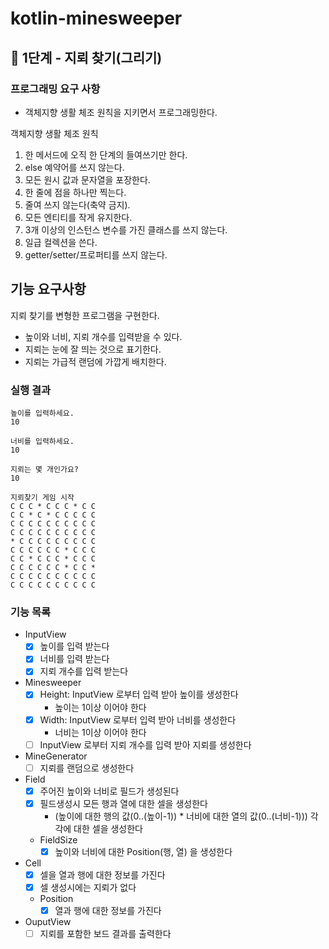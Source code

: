 # kotlin-minesweeper

## 🚀 1단계 - 지뢰 찾기(그리기)

### 프로그래밍 요구 사항
- 객체지향 생활 체조 원칙을 지키면서 프로그래밍한다.

객체지향 생활 체조 원칙

1. 한 메서드에 오직 한 단계의 들여쓰기만 한다.
2. else 예약어를 쓰지 않는다.
3. 모든 원시 값과 문자열을 포장한다.
4. 한 줄에 점을 하나만 찍는다.
5. 줄여 쓰지 않는다(축약 금지).
6. 모든 엔티티를 작게 유지한다.
7. 3개 이상의 인스턴스 변수를 가진 클래스를 쓰지 않는다.
8. 일급 컬렉션을 쓴다.
9. getter/setter/프로퍼티를 쓰지 않는다.

## 기능 요구사항
지뢰 찾기를 변형한 프로그램을 구현한다.

- 높이와 너비, 지뢰 개수를 입력받을 수 있다.
- 지뢰는 눈에 잘 띄는 것으로 표기한다.
- 지뢰는 가급적 랜덤에 가깝게 배치한다.

### 실행 결과
```
높이를 입력하세요.
10

너비를 입력하세요.
10

지뢰는 몇 개인가요?
10

지뢰찾기 게임 시작
C C C * C C C * C C
C C * C * C C C C C
C C C C C C C C C C
C C C C C C C C C C
* C C C C C C C C C
C C C C C C * C C C
C C * C C C * C C C
C C C C C C * C C *
C C C C C C C C C C
C C C C C C C C C C

```

### 기능 목록 

- InputView
  - [x] 높이를 입력 받는다
  - [x] 너비를 입력 받는다
  - [x] 지뢰 개수를 입력 받는다
- Minesweeper
  - [x] Height: InputView 로부터 입력 받아 높이를 생성한다
    - 높이는 1이상 이어야 한다 
  - [x] Width: InputView 로부터 입력 받아 너비를 생성한다
    - 너비는 1이상 이어야 한다
  - [ ] InputView 로부터 지뢰 개수를 입력 받아 지뢰를 생성한다
- MineGenerator
  - [ ] 지뢰를 랜덤으로 생성한다
- Field
  - [x] 주어진 높이와 너비로 필드가 생성된다 
  - [x] 필드생성시 모든 행과 열에 대한 셀을 생성한다
    - (높이에 대한 행의 값(0..(높이-1)) * 너비에 대한 열의 값(0..(너비-1))) 각각에 대한 셀을 생성한다
  - FieldSize
    - [x] 높이와 너비에 대한 Position(행, 열) 을 생성한다 
- Cell
  - [x] 셀을 열과 행에 대한 정보를 가진다
  - [x] 셀 생성시에는 지뢰가 없다 
  - Position 
    - [x] 열과 행에 대한 정보를 가진다 
- OuputView
    - [ ] 지뢰를 포함한 보드 결과를 출력한다
